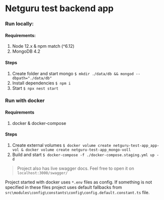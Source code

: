 # Netguru test backend app

### Run locally:

#### Requirements:

1. Node 12.x & npm match (^6.12)
2. MongoDB 4.2

#### Steps

1. Create folder and start mongo `$ mkdir ./data/db && mongod --dbpath="./data/db"`
2. Install dependencies `$ npm i`
3. Start `$ npx nest start`

### Run with docker

#### Requirements

1. docker & docker-compose

#### Steps

1. Create external volumes `$ docker volume create netguru-test-app_app-vol & docker volume create netguru-test-app_mongo-voll`
2. Build and start `$ docker-compose -f ./docker-compose.staging.yml up -d`

> Project also has live swagger docs. Feel free to open it on `localhost:3000/swagger/`

Project started with docker uses `*.env` files as config. If something is not specified in these files project uses default fallbacks from `src\modules\config\constants\config\config.default.constant.ts` file.
